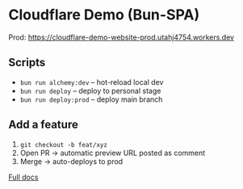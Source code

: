 # Cloudflare Demo (Bun-SPA)

Prod: https://cloudflare-demo-website-prod.utahj4754.workers.dev

## Scripts
- `bun run alchemy:dev` – hot-reload local dev
- `bun run deploy` – deploy to personal stage
- `bun run deploy:prod` – deploy main branch

## Add a feature
1. `git checkout -b feat/xyz` 
2. Open PR → automatic preview URL posted as comment
3. Merge → auto-deploys to prod

[Full docs](./docs/)
